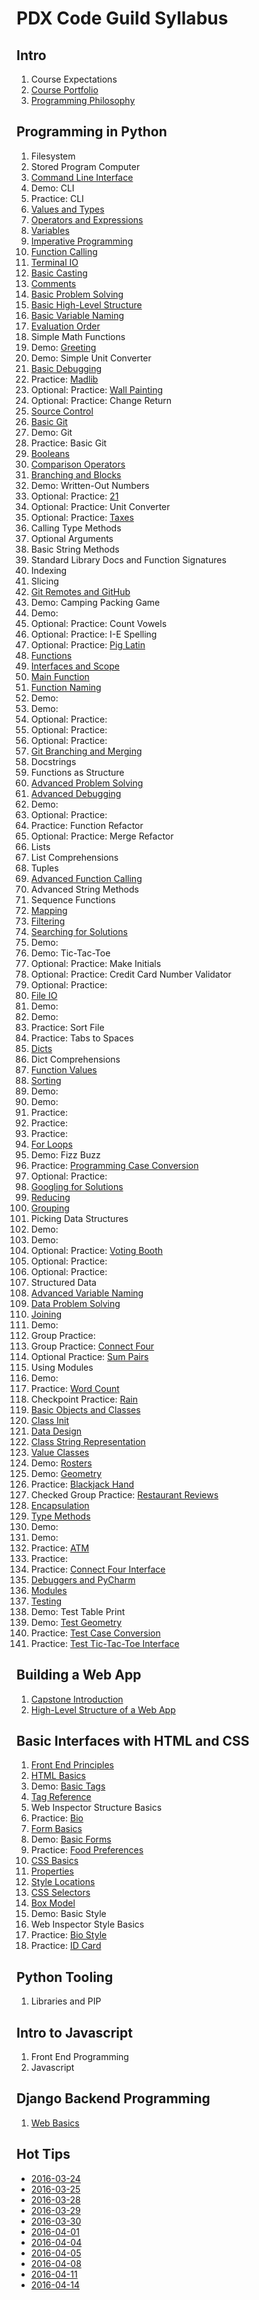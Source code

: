 # PDX Code Guild Syllabus
## Intro
1. Course Expectations
1. [Course Portfolio](courseportfolio.md)
1. [Programming Philosophy](philosophy.md)

## Programming in Python
1. Filesystem
1. Stored Program Computer
1. [Command Line Interface](cli.md)
1. Demo: CLI
1. Practice: CLI
1. [Values and Types](valuestypes.md)
1. [Operators and Expressions](operatorsexpressions.md)
1. [Variables](variables.md)
1. [Imperative Programming](imperative.md)
1. [Function Calling](functioncalling.md)
1. [Terminal IO](terminalio.md)
1. [Basic Casting](basiccasting.md)
1. [Comments](comments.md)
1. [Basic Problem Solving](basicproblemsolving.md)
1. [Basic High-Level Structure](basichighlevelstructure.md)
1. [Basic Variable Naming](notes/basicvarnaming.md)
1. [Evaluation Order](evaluationorder.md)
1. Simple Math Functions
1. Demo: [Greeting](demo-greeting.md)
1. Demo: Simple Unit Converter
1. [Basic Debugging](basicdebugging.md)
1. Practice: [Madlib](practice-madlib.md)
1. Optional: Practice: [Wall Painting](practice-wallpainting.md)
1. Optional: Practice: Change Return
1. [Source Control](sourcecontrol.md)
1. [Basic Git](basicgit.md)
1. Demo: Git
1. Practice: Basic Git
1. [Booleans](booleans.md)
1. [Comparison Operators](comparison.md)
1. [Branching and Blocks](branchingandblocks.md)
1. Demo: Written-Out Numbers
1. Optional: Practice: [21](practice-21.md)
1. Optional: Practice: Unit Converter
1. Optional: Practice: [Taxes](practice-taxes.md)
1. Calling Type Methods
1. Optional Arguments
1. Basic String Methods
1. Standard Library Docs and Function Signatures
1. Indexing
1. Slicing
1. [Git Remotes and GitHub](remotegit.md)
1. Demo: Camping Packing Game
1. Demo:
1. Optional: Practice: Count Vowels
1. Optional: Practice: I-E Spelling
1. Optional: Practice: [Pig Latin](practice-piglatin.md)
1. [Functions](functions.md)
1. [Interfaces and Scope](scope.md)
1. [Main Function](mainfunction.md)
1. [Function Naming](notes/functionnaming.md)
1. Demo:
1. Demo:
1. Optional: Practice:
1. Optional: Practice:
1. Optional: Practice:
1. [Git Branching and Merging](gitbranching.md)
1. Docstrings
1. Functions as Structure
1. [Advanced Problem Solving](advproblemsolving.md)
1. [Advanced Debugging](advdebugging.md)
1. Demo:
1. Optional: Practice:
1. Practice: Function Refactor
1. Optional: Practice: Merge Refactor
1. Lists
1. List Comprehensions
1. Tuples
1. [Advanced Function Calling](advfunctioncalling.md)
1. Advanced String Methods
1. Sequence Functions
1. [Mapping](mapping.md)
1. [Filtering](filtering.md)
1. [Searching for Solutions](googling.md)
1. Demo:
1. Demo: Tic-Tac-Toe
1. Optional: Practice: Make Initials
1. Optional: Practice: Credit Card Number Validator
1. Optional: Practice:
1. [File IO](fileio.md)
1. Demo:
1. Demo:
1. Practice: Sort File
1. Practice: Tabs to Spaces
1. [Dicts](dicts.md)
1. Dict Comprehensions
1. [Function Values](functionvalues.md)
1. [Sorting](sorting.md)
1. Demo:
1. Demo:
1. Practice:
1. Practice:
1. Practice:
1. [For Loops](forloops.md)
1. Demo: Fizz Buzz
1. Practice: [Programming Case Conversion](practice-case.md)
1. Optional: Practice:
1. [Googling for Solutions](notes/googling.md)
1. [Reducing](reducing.md)
1. [Grouping](grouping.md)
1. Picking Data Structures
1. Demo:
1. Demo:
1. Optional: Practice: [Voting Booth](practice-votingbooth.md)
1. Optional: Practice:
1. Optional: Practice:
1. Structured Data
1. [Advanced Variable Naming](notes/advvarnaming.md)
1. [Data Problem Solving](highleveldataops.md)
1. [Joining](joining.md)
1. Demo:
1. Group Practice:
1. Group Practice: [Connect Four](practice-connectfour.md)
1. Optional Practice: [Sum Pairs](practice-sumpairs.md)
1. Using Modules
1. Demo:
1. Practice: [Word Count](practice-wordcount.md)
1. Checkpoint Practice: [Rain](practice-rain.md)
1. [Basic Objects and Classes](basicobjectsclasses.md)
1. [Class Init](classinit.md)
1. [Data Design](classdesign.md)
1. [Class String Representation](classstringrepr.md)
1. [Value Classes](valueclasses.md)
1. Demo: [Rosters](demo-rosters.md)
1. Demo: [Geometry](demo-geometry.py)
1. Practice: [Blackjack Hand](practice-blackjackhand.md)
1. Checked Group Practice: [Restaurant Reviews](practice-reviews.md)
1. [Encapsulation](encapsulation.md)
1. [Type Methods](typemethods.md)
1. Demo:
1. Demo:
1. Practice: [ATM](practice-atm.md)
1. Practice:
1. Practice: [Connect Four Interface](practice-interface.md)
1. [Debuggers and PyCharm](notes/debuggers.md)
1. [Modules](notes/modules.md)
1. [Testing](notes/testing.md)
1. Demo: Test Table Print
1. Demo: [Test Geometry](demos/testgeometry.md)
1. Practice: [Test Case Conversion](practice/testcaseconversion.md)
1. Practice: [Test Tic-Tac-Toe Interface](practice/testinterface.md)

## Building a Web App
1. [Capstone Introduction](capstoneintro.md)
1. [High-Level Structure of a Web App](webappoverview.md)

## Basic Interfaces with HTML and CSS
1. [Front End Principles](frontend.md)
1. [HTML Basics](https://developer.mozilla.org/en-US/docs/Web/Guide/HTML/Introduction)
1. Demo: [Basic Tags](demo-basictags.md)
1. [Tag Reference](https://developer.mozilla.org/en-US/docs/Web/HTML/Element)
1. Web Inspector Structure Basics
1. Practice: [Bio](practice-bio.md)
1. [Form Basics](https://developer.mozilla.org/en-US/docs/Web/Guide/HTML/Forms/My_first_HTML_form)
1. Demo: [Basic Forms](demo-basicform.md)
1. Practice: [Food Preferences](practice-food.md)
1. [CSS Basics](https://developer.mozilla.org/en-US/Learn/CSS/Introduction_to_CSS/How_CSS_works)
1. [Properties](https://developer.mozilla.org/en-US/docs/Web/CSS/Reference)
1. [Style Locations](stylelocations.md)
1. [CSS Selectors](https://developer.mozilla.org/en-US/Learn/CSS/Introduction_to_CSS/Selectors)
1. [Box Model](https://developer.mozilla.org/en-US/Learn/CSS/Introduction_to_CSS/Box_model)
1. Demo: Basic Style
1. Web Inspector Style Basics
1. Practice: [Bio Style](practice-biostyle.md)
1. Practice: [ID Card](https://developer.mozilla.org/en-US/Learn/CSS/Introduction_to_CSS/Fundamental_CSS_comprehension)

## Python Tooling
1. Libraries and PIP

## Intro to Javascript
1. Front End Programming
1. Javascript

## Django Backend Programming
1. [Web Basics](webbasics.md)


## Hot Tips
* [2016-03-24](tips-2016-03-24.md)
* [2016-03-25](tips-2016-03-25.md)
* [2016-03-28](tips-2016-03-28.md)
* [2016-03-29](tips-2016-03-29.md)
* [2016-03-30](tips-2016-03-30.md)
* [2016-04-01](tips-2016-04-01.md)
* [2016-04-04](tips-2016-04-04.md)
* [2016-04-05](tips-2016-04-05.md)
* [2016-04-08](tips-2016-04-08.md)
* [2016-04-11](tips-2016-04-11.md)
* [2016-04-14](tips-2016-04-14.md)
